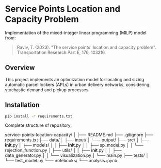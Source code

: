 # Service Points Location and Capacity Problem

Implementation of the mixed-integer linear programming (MILP) model from:
> Raviv, T. (2023). "The service points' location and capacity problem". 
> Transportation Research Part E, 176, 103216.

## Overview
This project implements an optimization model for locating and sizing automatic 
parcel lockers (APLs) in urban delivery networks, considering stochastic demand 
and pickup processes.

## Installation
```bash
pip install -r requirements.txt

```
Complete structure of repository:

service-points-location-capacity/
│
├── README.md
├── .gitignore
├── requirements.txt
├── data/
│   ├── input/
│   └── output/
├── src/
│   ├── __init__.py
│   ├── models/
│   │   ├── __init__.py
│   │   ├── sp_model.py
│   │   └── rejection_function.py
│   ├── utils/
│   │   ├── __init__.py
│   │   ├── data_generator.py
│   │   └── visualization.py
│   └── main.py
├── tests/
│   └── test_model.py
└── notebooks/
    └── analysis.ipynb